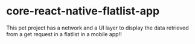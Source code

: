 # core-react-native-flatlist-app
This pet project has a network and a UI layer to display the data retrieved from a get request in a flatlist in a mobile app!!

